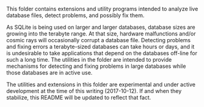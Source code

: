 This folder contains extensions and utility programs intended to analyze
live database files, detect problems, and possibly fix them.

As SQLite is being used on larger and larger databases, database sizes
are growing into the terabyte range.  At that size, hardware malfunctions
and/or cosmic rays will occasionally corrupt a database file.  Detecting 
problems and fixing errors a terabyte-sized databases can take hours or days,
and it is undesirable to take applications that depend on the databases 
off-line for such a long time.
The utilities in the folder are intended to provide mechanisms for
detecting and fixing problems in large databases while those databases
are in active use.

The utilities and extensions in this folder are experimental and under
active development at the time of this writing (2017-10-12).  If and when
they stabilize, this README will be updated to reflect that fact.
